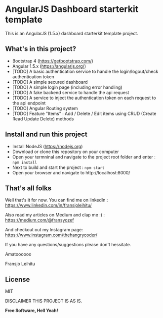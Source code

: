 # AngularJS Dashboard starterkit template 
This is an AngularJS (1.5.x) dashboard starterkit template project.

## What's in this project?
- Bootstrap 4 (https://getbootstrap.com/)
- Angular 1.5.x (https://angularjs.org/)
- [TODO] A basic authentication service to handle the login/logout/check authentication token
- [TODO] A simple secured dashboard
- [TODO] A simple login page (including error handling)
- [TODO] A fake backend service to handle the api request
- [TODO] A service to inject the authentication token on each request to the api endpoint
- [TODO] Angular Routing system 
- [TODO] Feature "Items"   : Add / Delete / Edit items using CRUD (Create Read Update Delete) methods

## Install and run this project
- Install NodeJS (https://nodejs.org)
- Download or clone this repository on your computer
- Open your termninal and navigate to the project root folder and enter :  ``` npm install ```
- Next to build and start the project : ``` npm start ```
- Open your browser and navigate to http://localhost:8000/


## That's all folks
Well that's it for now. You can find me on linkedIn : https://www.linkedin.com/in/fransjoleihitu/

Also read my articles on Medium and clap me :) : https://medium.com/@fransyozef

And checkout out my Instagram page: https://www.instagram.com/thehangrycoder/

If you have any questions/suggestions please don't hessitate.

Amatoooooo

Fransjo Leihitu


License
----

MIT

DISCLAIMER
THIS PROJECT IS AS IS.


**Free Software, Hell Yeah!**


